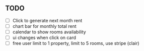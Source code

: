 ## TODO

- [ ] Click to generate next month rent
- [ ] chart bar for monthly total rent
- [ ] calendar to show rooms availability
- [ ] ui changes when click on card
- [ ] free user limit to 1 property, limit to 5 rooms, use stripe (clair)